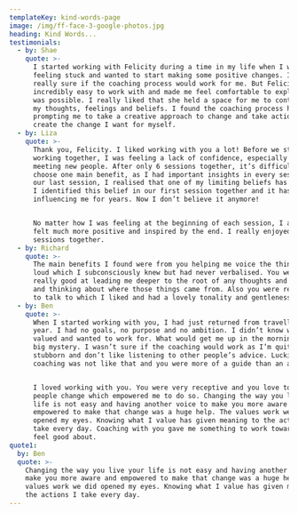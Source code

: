 ```yaml
---
templateKey: kind-words-page
image: /img/ff-face-3-google-photos.jpg
heading: Kind Words...
testimonials:
  - by: Shae
    quote: >-
      I started working with Felicity during a time in my life when I was
      feeling stuck and wanted to start making some positive changes. I wasn’t
      really sure if the coaching process would work for me. But Felicity was
      incredibly easy to work with and made me feel comfortable to explore what
      was possible. I really liked that she held a space for me to contemplate
      my thoughts, feelings and beliefs. I found the coaching process helpful in
      prompting me to take a creative approach to change and take actions to
      create the change I want for myself.
  - by: Liza
    quote: >-
      Thank you, Felicity. I liked working with you a lot! Before we started
      working together, I was feeling a lack of confidence, especially when
      meeting new people. After only 6 sessions together, it’s difficult to 
      choose one main benefit, as I had important insights in every session. In
      our last session, I realised that one of my limiting beliefs has changed.
      I identified this belief in our first session together and it has been
      influencing me for years. Now I don’t believe it anymore!


      No matter how I was feeling at the beginning of each session, I always
      felt much more positive and inspired by the end. I really enjoyed our
      sessions together.
  - by: Richard
    quote: >-
      The main benefits I found were from you helping me voice the things out
      loud which I subconsciously knew but had never verbalised. You were also
      really good at leading me deeper to the root of any thoughts and beliefs
      and thinking about where those things came from. Also you were really easy
      to talk to which I liked and had a lovely tonality and gentleness.
  - by: Ben
    quote: >-
      When I started working with you, I had just returned from travelling for a
      year. I had no goals, no purpose and no ambition. I didn’t know what I
      valued and wanted to work for. What would get me up in the morning was a
      big mystery. I wasn’t sure if the coaching would work as I’m quite
      stubborn and don’t like listening to other people’s advice. Luckily,
      coaching was not like that and you were more of a guide than an advisor. 


      I loved working with you. You were very receptive and you love to see
      people change which empowered me to do so. Changing the way you live your
      life is not easy and having another voice to make you more aware and
      empowered to make that change was a huge help. The values work we did
      opened my eyes. Knowing what I value has given meaning to the actions I
      take every day. Coaching with you gave me something to work towards and
      feel good about. 
quote1:
  by: Ben
  quote: >-
    Changing the way you live your life is not easy and having another voice to
    make you more aware and empowered to make that change was a huge help. The
    values work we did opened my eyes. Knowing what I value has given meaning to
    the actions I take every day.
---
```


